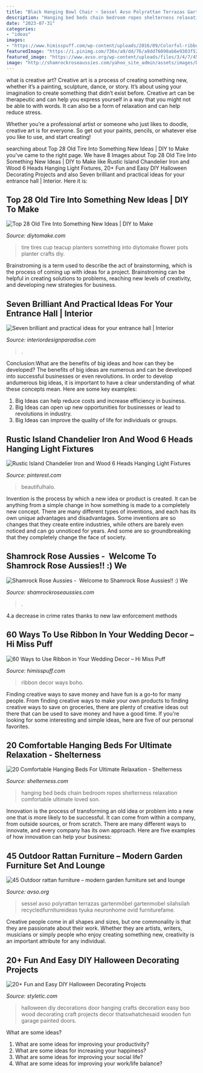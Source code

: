 ```yaml
---
title: "Black Hanging Bowl Chair ~ Sessel Avso Polyrattan Terrazas Gartenmöbel Gartenmobel Silahsilah Recycledfurnitureideas Tyuka Neuronhome Ovid Furniturefame"
description: "Hanging bed beds chain bedroom ropes shelterness relaxation comfortable ultimate loved son"
date: "2023-07-31"
categories:
- "ideas"
images:
- "https://www.himisspuff.com/wp-content/uploads/2016/09/Colorful-ribbon-canopy-ceiling-decor.jpg"
featuredImage: "https://i.pinimg.com/736x/a9/dd/76/a9dd76098ab6e9303f52c7ae3a46a101.jpg"
featured_image: "https://www.avso.org/wp-content/uploads/files/3/4/7/45-outdoor-rattan-furniture-modern-garden-furniture-set-and-lounge-chair-6-347.jpg"
image: "http://shamrockroseaussies.com/yahoo_site_admin/assets/images/DSC_0716.10500500_std.jpg"
---
```



what is creative art?
Creative art is a process of creating something new, whether it’s a painting, sculpture, dance, or story. It’s about using your imagination to create something that didn’t exist before. 
Creative art can be therapeutic and can help you express yourself in a way that you might not be able to with words. It can also be a form of relaxation and can help reduce stress. 

Whether you’re a professional artist or someone who just likes to doodle, creative art is for everyone. So get out your paints, pencils, or whatever else you like to use, and start creating!

	

		
searching about Top 28 Old Tire Into Something New Ideas | DIY to Make you've came to the right page. We have 8 Images about Top 28 Old Tire Into Something New Ideas | DIY to Make like Rustic Island Chandelier Iron and Wood 6 Heads Hanging Light Fixtures, 20+ Fun and Easy DIY Halloween Decorating Projects and also Seven brilliant and practical ideas for your entrance hall | Interior. Here it is:
		
    
## Top 28 Old Tire Into Something New Ideas | DIY To Make

<img loading=lazy src="http://www.diytomake.com/wp-content/uploads/2016/12/DIY-Tire-Teacup-Planter.jpg" onerror="this.onerror=null;this.src='https://tse4.mm.bing.net/th?id=OIP.WeSCbHAkcPEEzIpBGzg9-gHaIJ&amp;pid=15.1';" alt="Top 28 Old Tire Into Something New Ideas | DIY to Make">

_Source: diytomake.com_

>tire tires cup teacup planters something into diytomake flower pots planter crafts diy. 

	

Brainstroming is a term used to describe the act of brainstorming, which is the process of coming up with ideas for a project. Brainstroming can be helpful in creating solutions to problems, reaching new levels of creativity, and developing new strategies for business.

    
## Seven Brilliant And Practical Ideas For Your Entrance Hall | Interior

<img loading=lazy src="https://interiordesignparadise.com/wp-content/uploads/2016/12/amazing-shoe-table.jpg" onerror="this.onerror=null;this.src='https://tse2.mm.bing.net/th?id=OIP.OvCSA9GJ9ultg8vkw8UC2QHaLH&amp;pid=15.1';" alt="Seven brilliant and practical ideas for your entrance hall | Interior">

_Source: interiordesignparadise.com_

>. 

	

Conclusion:What are the benefits of big ideas and how can they be developed?
The benefits of big ideas are numerous and can be developed into successful businesses or even revolutions. In order to develop andumerous big ideas, it is important to have a clear understanding of what these concepts mean. Here are some key examples: 
1. Big Ideas can help reduce costs and increase efficiency in business. 
2. Big Ideas can open up new opportunities for businesses or lead to revolutions in industry. 
3. Big Ideas can improve the quality of life for individuals or groups.

    
## Rustic Island Chandelier Iron And Wood 6 Heads Hanging Light Fixtures

<img loading=lazy src="https://i.pinimg.com/736x/a9/dd/76/a9dd76098ab6e9303f52c7ae3a46a101.jpg" onerror="this.onerror=null;this.src='https://tse2.mm.bing.net/th?id=OIP.DAua8-FhJG_NNPFr5isgBAHaHa&amp;pid=15.1';" alt="Rustic Island Chandelier Iron and Wood 6 Heads Hanging Light Fixtures">

_Source: pinterest.com_

>beautifulhalo. 

	

Invention is the process by which a new idea or product is created. It can be anything from a simple change in how something is made to a completely new concept. There are many different types of inventions, and each has its own unique advantages and disadvantages. Some inventions are so changes that they create entire industries, while others are barely even noticed and can go unnoticed for years. And some are so groundbreaking that they completely change the face of society.

    
## Shamrock Rose Aussies - ﻿﻿﻿ Welcome To Shamrock Rose Aussies!! :) We

<img loading=lazy src="http://shamrockroseaussies.com/yahoo_site_admin/assets/images/DSC_0716.10500500_std.jpg" onerror="this.onerror=null;this.src='https://tse2.mm.bing.net/th?id=OIP.ywHyXSOmdryMRxNFAASMnwHaE-&amp;pid=15.1';" alt="Shamrock Rose Aussies - ﻿﻿﻿ Welcome to Shamrock Rose Aussies!! :) We">

_Source: shamrockroseaussies.com_

>. 

	

4.a decrease in crime rates thanks to new law enforcement methods

    
## 60 Ways To Use Ribbon In Your Wedding Decor – Hi Miss Puff

<img loading=lazy src="https://www.himisspuff.com/wp-content/uploads/2016/09/Colorful-ribbon-canopy-ceiling-decor.jpg" onerror="this.onerror=null;this.src='https://tse2.mm.bing.net/th?id=OIP.rPOTjrchVMoiSdfQuQMCJQHaLH&amp;pid=15.1';" alt="60 Ways to Use Ribbon in Your Wedding Decor – Hi Miss Puff">

_Source: himisspuff.com_

>ribbon decor ways boho. 

	

Finding creative ways to save money and have fun is a go-to for many people. From finding creative ways to make your own products to finding creative ways to save on groceries, there are plenty of creative ideas out there that can be used to save money and have a good time. If you're looking for some interesting and simple ideas, here are five of our personal favorites.

    
## 20 Comfortable Hanging Beds For Ultimate Relaxation - Shelterness

<img loading=lazy src="https://i.shelterness.com/2017/06/04-a-masculine-bedroom-with-a-hanging-bed-on-thick-black-ropes.jpg" onerror="this.onerror=null;this.src='https://tse1.mm.bing.net/th?id=OIP.Qydl8lC-wl1oZpw3d9w2JAHaLW&amp;pid=15.1';" alt="20 Comfortable Hanging Beds For Ultimate Relaxation - Shelterness">

_Source: shelterness.com_

>hanging bed beds chain bedroom ropes shelterness relaxation comfortable ultimate loved son. 

	

Innovation is the process of transforming an old idea or problem into a new one that is more likely to be successful. It can come from within a company, from outside sources, or from scratch. There are many different ways to innovate, and every company has its own approach. Here are five examples of how innovation can help your business: 

    
## 45 Outdoor Rattan Furniture – Modern Garden Furniture Set And Lounge

<img loading=lazy src="https://www.avso.org/wp-content/uploads/files/3/4/7/45-outdoor-rattan-furniture-modern-garden-furniture-set-and-lounge-chair-6-347.jpg" onerror="this.onerror=null;this.src='https://tse1.mm.bing.net/th?id=OIP.oMu_ADDtDA_pmSIDKUe73QHaLI&amp;pid=15.1';" alt="45 Outdoor rattan furniture – modern garden furniture set and lounge">

_Source: avso.org_

>sessel avso polyrattan terrazas gartenmöbel gartenmobel silahsilah recycledfurnitureideas tyuka neuronhome ovid furniturefame. 

	

Creative people come in all shapes and sizes, but one commonality is that they are passionate about their work. Whether they are artists, writers, musicians or simply people who enjoy creating something new, creativity is an important attribute for any individual.

    
## 20+ Fun And Easy DIY Halloween Decorating Projects

<img loading=lazy src="http://styletic.com/wp-content/uploads/2016/10/halloween-decorating-projects/4-halloween-decoration-diy-project.jpg" onerror="this.onerror=null;this.src='https://tse2.mm.bing.net/th?id=OIP.mdNqdztSt86-gmRBGwTSYgHaLF&amp;pid=15.1';" alt="20+ Fun and Easy DIY Halloween Decorating Projects">

_Source: styletic.com_

>halloween diy decorations door hanging crafts decoration easy boo wood decorating craft projects decor thatswhatchesaid wooden fun garage painted doors. 

	

What are some ideas?
1. What are some ideas for improving your productivity? 
2. What are some ideas for increasing your happiness? 
3. What are some ideas for improving your social life? 
4. What are some ideas for improving your work/life balance?

